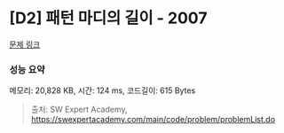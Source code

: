 # [D2] 패턴 마디의 길이 - 2007 

[문제 링크](https://swexpertacademy.com/main/code/problem/problemDetail.do?contestProbId=AV5P1kNKAl8DFAUq) 

### 성능 요약

메모리: 20,828 KB, 시간: 124 ms, 코드길이: 615 Bytes



> 출처: SW Expert Academy, https://swexpertacademy.com/main/code/problem/problemList.do